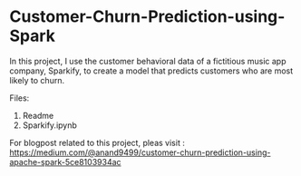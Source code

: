 # Customer-Churn-Prediction-using-Spark
In this project, I use the customer behavioral data of a fictitious music app company, Sparkify, to create a model that predicts customers who are most likely to churn.

Files:
1. Readme
2. Sparkify.ipynb

For blogpost related to this project, pleas visit : https://medium.com/@anand9499/customer-churn-prediction-using-apache-spark-5ce8103934ac 
